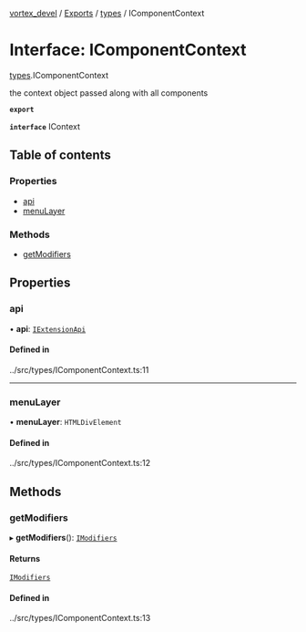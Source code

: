 [vortex_devel](../README.md) / [Exports](../modules.md) / [types](../modules/types.md) / IComponentContext

# Interface: IComponentContext

[types](../modules/types.md).IComponentContext

the context object passed along with all components

**`export`**

**`interface`** IContext

## Table of contents

### Properties

- [api](types.IComponentContext.md#api)
- [menuLayer](types.IComponentContext.md#menulayer)

### Methods

- [getModifiers](types.IComponentContext.md#getmodifiers)

## Properties

### api

• **api**: [`IExtensionApi`](types.IExtensionApi.md)

#### Defined in

../src/types/IComponentContext.ts:11

___

### menuLayer

• **menuLayer**: `HTMLDivElement`

#### Defined in

../src/types/IComponentContext.ts:12

## Methods

### getModifiers

▸ **getModifiers**(): [`IModifiers`](types.IModifiers.md)

#### Returns

[`IModifiers`](types.IModifiers.md)

#### Defined in

../src/types/IComponentContext.ts:13
